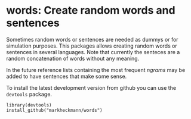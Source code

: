 # words: Create random words and sentences

Sometimes random words or sentences are needed as dummys or for simulation 
purposes. This packages allows creating random words or sentences in 
several languages. Note that currently the senteces are a random 
concatenation of words without any meaning. 

In the future reference lists containing the most frequent *ngrams* may be
added to have sentences that make some sense. 

To install the latest development version from github you can use the `devtools` package.
    
    library(devtools)
    install_github("markheckmann/words") 

